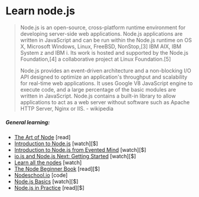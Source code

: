 # Learn node.js

> Node.js is an open-source, cross-platform runtime environment for developing server-side web applications. Node.js applications are written in JavaScript and can be run within the Node.js runtime on OS X, Microsoft Windows, Linux, FreeBSD, NonStop,[3] IBM AIX, IBM System z and IBM i. Its work is hosted and supported by the Node.js Foundation,[4] a collaborative project at Linux Foundation.[5] 
> 
> Node.js provides an event-driven architecture and a non-blocking I/O API designed to optimize an application's throughput and scalability for real-time web applications. It uses Google V8 JavaScript engine to execute code, and a large percentage of the basic modules are written in JavaScript. Node.js contains a built-in library to allow applications to act as a web server without software such as Apache HTTP Server, Nginx or IIS. - wikipedia

##### General learning:

* [The Art of Node](https://github.com/maxogden/art-of-node#the-art-of-node) [read]
* [Introduction to Node.js](http://www.pluralsight.com/courses/node-intro) [watch][$]
* [Introduction to Node.js from Evented Mind](https://www.eventedmind.com/classes/introduction-to-node-js-4c0326de) [watch][$]
* [io.js and Node.js Next: Getting Started](http://www.pluralsight.com/courses/running-node-applications-io-js) [watch][$]
* [Learn all the nodes](https://learnallthenodes.com/episodes/1-what-is-nodejs) [watch]
* [The Node Beginner Book](https://leanpub.com/nodebeginner) [read][$]
* [Nodeschool.io](http://nodeschool.io/) [code]
* [Node.js Basics](http://teamtreehouse.com/library/nodejs-basics) [watch][$]
* [Node.js in Practice](https://www.manning.com/books/node-js-in-practice#downloads) [read][$]






















 






